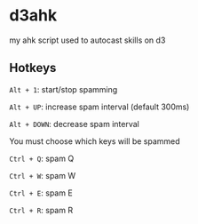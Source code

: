 # d3ahk
my ahk script used to autocast skills on d3

## Hotkeys

`Alt + 1`: start/stop spamming

`Alt + UP`: increase spam interval (default 300ms)

`Alt + DOWN`: decrease spam interval

You must choose which keys will be spammed

`Ctrl + Q`: spam Q

`Ctrl + W`: spam W

`Ctrl + E`: spam E

`Ctrl + R`: spam R
